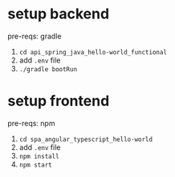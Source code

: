 # setup backend
pre-reqs: gradle
1. `cd api_spring_java_hello-world_functional`
2. add `.env` file
3. `./gradle bootRun`

# setup frontend
pre-reqs: npm
1. `cd spa_angular_typescript_hello-world`
2. add `.env` file
3. `npm install`
4. `npm start`
